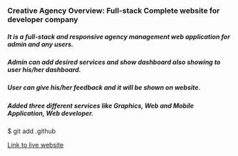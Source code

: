 ### Creative Agency  Overview: Full-stack Complete website for developer company  
##### It is a full-stack and responsive agency management web application for admin and any users.
##### Admin can add desired services and show dashboard also showing to user his/her dashboard.
##### User can give his/her feedback and it will be shown on website.
##### Added three different services like Graphics, Web and Mobile Application, Web developer.


$ git add .github

[Link to live website](https://creative-agency-5d297.web.app/)




